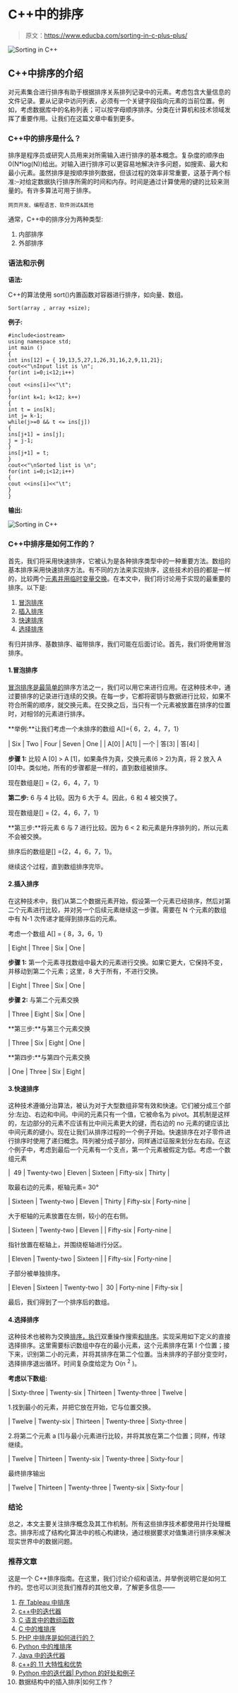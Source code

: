 # C++中的排序

> 原文：<https://www.educba.com/sorting-in-c-plus-plus/>

![Sorting in C++ ](img/a3f66d4373bfaa88de2f5f4d87cab1f0.png)



## C++中排序的介绍

对元素集合进行排序有助于根据排序关系排列记录中的元素。考虑包含大量信息的文件记录。要从记录中访问列表，必须有一个关键字段指向元素的当前位置。例如，考虑数据库中的名称列表；可以按字母顺序排序。分类在计算机和技术领域发挥了重要作用。让我们在这篇文章中看到更多。

### C++中的排序是什么？

排序是程序员或研究人员用来对所需输入进行排序的基本概念。复杂度的顺序由 0(N*log(N))给出。对输入进行排序可以更容易地解决许多问题，如搜索、最大和最小元素。虽然排序是按顺序排列数据，但该过程的效率非常重要，这基于两个标准:–对给定数据执行排序所需的时间和内存。时间是通过计算使用的键的比较来测量的。有许多算法可用于排序。

<small>网页开发、编程语言、软件测试&其他</small>

通常，C++中的排序分为两种类型:

1.  内部排序
2.  外部排序

### 语法和示例

**语法:**

C++的算法使用 sort()内置函数对容器进行排序，如向量、数组。

```
Sort(array , array +size);
```

**例子:**

```
#include<iostream>
using namespace std;
int main ()
{
int ins[12] = { 19,13,5,27,1,26,31,16,2,9,11,21};
cout<<"\nInput list is \n";
for(int i=0;i<12;i++)
{
cout <<ins[i]<<"\t";
}
for(int k=1; k<12; k++)
{
int t = ins[k];
int j= k-1;
while(j>=0 && t <= ins[j])
{
ins[j+1] = ins[j];
j = j-1;
}
ins[j+1] = t;
}
cout<<"\nSorted list is \n";
for(int i=0;i<12;i++)
{
cout <<ins[i]<<"\t";
}
}
```

**输出:**

![Sorting in C++](img/59ba8829de16567f064b55080f9bb6b2.png)



### C++中排序是如何工作的？

首先，我们将采用快速排序，它被认为是各种排序类型中的一种重要方法。数组的基本排序采用快速排序方法。有不同的方法来实现排序，这些技术的目的都是一样的，比较两个[元素并用临时变量交换](https://www.educba.com/swapping-in-c-plus-plus/)。在本文中，我们将讨论用于实现的最重要的排序。以下是:

1.  [冒泡排序](https://www.educba.com/bubble-sort-in-data-structure/)
2.  [插入排序](https://www.educba.com/insertion-sort-in-javascript/)
3.  [快速排序](https://www.educba.com/quick-sort-in-data-structure/)
4.  [选择排序](https://www.educba.com/selection-sort-in-data-structure/)

有归并排序、基数排序、磁带排序，我们可能在后面讨论。首先，我们将使用冒泡排序。

#### 1.冒泡排序

[冒泡排序是最简单的](https://www.educba.com/bubble-sort-algorithm/)排序方法之一，我们可以用它来进行应用。在这种技术中，通过要排序的记录进行连续的交换。在每一步，它都将密钥与数据进行比较，如果不符合所需的顺序，就交换元素。在交换之后，当只有一个元素被放置在排序的位置时，对相邻的元素进行排序。

**举例:**让我们考虑一个未排序的数组 A[]={ 6，2，4，7，1}

| Six | Two | Four | Seven | One |
| A[0] | A[1] | 一个 | 答[3] | 答[4] |

**步骤 1:** 比较 A [0] > A [1]，如果条件为真，交换元素(6 > 2)为真，将 2 放入 A [0]中。类似地，所有的步骤都是一样的，直到数组被排序。

现在数组是[] = {2，6，4，7，1}

**第二步:** 6 与 4 比较。因为 6 大于 4。因此，6 和 4 被交换了。

现在数组是[] = {2，4，6，7，1}

**第三步:**将元素 6 与 7 进行比较。因为 6 < 2 和元素是升序排列的，所以元素不会被交换。

排序后的数组是[] ={2，4，6，7，1}。

继续这个过程，直到数组排序完毕。

#### 2.插入排序

在这种技术中，我们从第二个数据元素开始，假设第一个元素已经排序，然后对第二个元素进行比较，并对另一个后续元素继续这一步骤。需要在 N 个元素的数组中有 N-1 次传递才能得到排序后的元素。

考虑一个数组 A[] = { 8，3，6，1}

| Eight | Three | Six | One |

**步骤 1:** 第一个元素寻找数组中最大的元素进行交换。如果它更大，它保持不变，并移动到第二个元素；这里，8 大于所有，不进行交换。

| Eight | Three | Six | One |

**步骤 2:** 与第二个元素交换

| Three | Eight | Six | One |

**第三步:**与第三个元素交换

| Three | Six | Eight | One |

**第四步:**与第四个元素交换

| One | Three | Six | Eight |

#### 3.快速排序

这种技术遵循分治算法，被认为对于大型数组非常有效和快速。它们被分成三个部分:左边、右边和中间。中间的元素只有一个值，它被命名为 pivot。其机制是这样的，左边部分的元素不应该有比中间元素更大的键，而右边的 no 元素的键应该比中间元素的键小。现在让我们从排序过程的一个例子开始。快速排序在对子零件进行排序时使用了递归概念。阵列被分成子部分，同样通过征服来划分左右段。在这个例子中，考虑到最后一个元素有一个支点，第一个元素被假定为低。考虑一个数组元素

|  49 | Twenty-two | Eleven | Sixteen | Fifty-six | Thirty |

取最右边的元素，枢轴元素= 30°

| Sixteen | Twenty-two | Eleven | Thirty | Fifty-six | Forty-nine |

大于枢轴的元素放置在左侧，较小的在右侧。

| Sixteen | Twenty-two | Eleven |  | Fifty-six | Forty-nine |

指针放置在枢轴上，并围绕枢轴进行分区。

| Eleven | Twenty-two | Sixteen |  | Fifty-six | Forty-nine |

子部分被单独排序。

| Eleven | Sixteen | Twenty-two |  30 | Forty-nine | Fifty-six |

最后，我们得到了一个排序后的数组。

#### 4.选择排序

这种技术也被称为交换[排序，执行](https://www.educba.com/sorting-in-python/)双重操作搜索[和排序](https://www.educba.com/sorting-in-c-sharp/)。实现采用如下定义的直接选择排序。这里需要标识数组中存在的最小元素，这个元素排序在第 I 个位置；接下来，识别第二小的元素，并将其排序在第二个位置。当未排序的子部分变空时，选择排序退出循环。时间复杂度给定为 O(n <sup>2</sup> )。

**考虑以下数组:**

| Sixty-three | Twenty-six | Thirteen | Twenty-three | Twelve |

1.找到最小的元素，并把它放在开始，它与位置交换。

| Twelve | Twenty-six | Thirteen | Twenty-three | Sixty-three |

2.将第二个元素 a [1]与最小元素进行比较，并将其放在第二个位置；同样，传球继续。

| Twelve | Thirteen | Twenty-six | Twenty-three | Sixty-four |

最终排序输出

| Twelve | Thirteen | Twenty-three | Twenty-six | Sixty-four |

### 结论

总之，本文主要关注排序概念及其工作机制。所有这些排序技术都使用并行处理概念。排序形成了结构化算法中的核心构建块，通过根据要求对值集进行排序来解决现实世界中的数据问题。

### 推荐文章

这是一个 C++排序指南。在这里，我们讨论介绍和语法，并举例说明它是如何工作的。您也可以浏览我们推荐的其他文章，了解更多信息——

1.  [在 Tableau 中排序](https://www.educba.com/sorting-in-tableau/)
2.  [c++中的迭代器](https://www.educba.com/iterator-in-c-plus-plus/)
3.  [C 语言中的数组函数](https://www.educba.com/array-functions-in-c/)
4.  [C 中的堆排序](https://www.educba.com/heap-sort-in-c/)
5.  [PHP 中排序是如何进行的？](https://www.educba.com/sorting-in-php/)
6.  [Python 中的堆排序](https://www.educba.com/heap-sort-in-python/)
7.  [Java 中的迭代器](https://www.educba.com/iterator-in-java/)
8.  [c++的 11 大特性和优势](https://www.educba.com/features-of-c-plus-plus/)
9.  [Python 中的迭代器| Python 的好处和例子](https://www.educba.com/iterators-in-python/)
10.  数据结构中的插入排序|如何工作？





